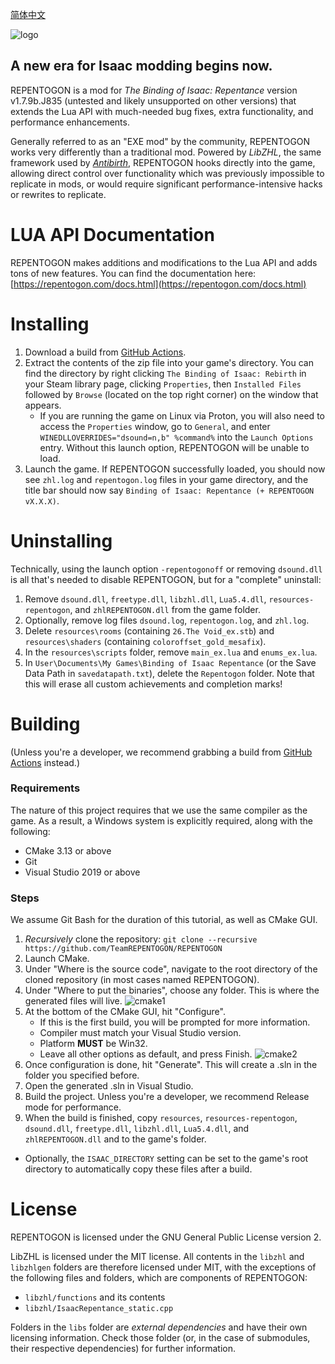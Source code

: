 [简体中文](README-ZH.md)

![logo](assets/logo.gif)
## A new era for Isaac modding begins now.

REPENTOGON is a mod for *The Binding of Isaac: Repentance* version v1.7.9b.J835 (untested and likely unsupported on other versions) that extends the Lua API with much-needed bug fixes, extra functionality, and performance enhancements.

Generally referred to as an "EXE mod" by the community, REPENTOGON works very differently than a traditional mod. Powered by *LibZHL*, the same framework used by *[Antibirth](https://antibirth.com/)*, REPENTOGON hooks directly into the game, allowing direct control over functionality which was previously impossible to replicate in mods, or would require significant  performance-intensive hacks or rewrites to replicate.

# LUA API Documentation
REPENTOGON makes additions and modifications to the Lua API and adds tons of new features. You can find the documentation here: [https://repentogon.com/docs.html](https://repentogon.com/docs.html)

# Installing
1. Download a build from [GitHub Actions](https://github.com/TeamREPENTOGON/REPENTOGON/actions/workflows/ci.yml).
2. Extract the contents of the zip file into your game's directory. You can find the directory by right clicking `The Binding of Isaac: Rebirth` in your Steam library page, clicking `Properties`, then `Installed Files` followed by `Browse` (located on the top right corner) on the window that appears.
   * If you are running the game on Linux via Proton, you will also need to access the `Properties` window, go to `General`, and enter `WINEDLLOVERRIDES="dsound=n,b" %command%` into the `Launch Options` entry. Without this launch option, REPENTOGON will be unable to load.
3. Launch the game. If REPENTOGON successfully loaded, you should now see `zhl.log` and `repentogon.log` files in your game directory, and the title bar should now say `Binding of Isaac: Repentance (+ REPENTOGON vX.X.X)`.

# Uninstalling
Technically, using the launch option `-repentogonoff` or removing `dsound.dll` is all that's needed to disable REPENTOGON, but for a "complete" uninstall:
1. Remove `dsound.dll`, `freetype.dll`, `libzhl.dll`, `Lua5.4.dll`, `resources-repentogon`, and `zhlREPENTOGON.dll` from the game folder.
2. Optionally, remove log files `dsound.log`, `repentogon.log`, and `zhl.log`.
2. Delete `resources\rooms` (containing `26.The Void_ex.stb`) and `resources\shaders` (containing `coloroffset_gold_mesafix`).
3. In the `resources\scripts` folder, remove `main_ex.lua` and `enums_ex.lua`.
4. In `User\Documents\My Games\Binding of Isaac Repentance` (or the Save Data Path in `savedatapath.txt`), delete the `Repentogon` folder. Note that this will erase all custom achievements and completion marks!

# Building
(Unless you're a developer, we recommend grabbing a build from [GitHub Actions](https://github.com/TeamREPENTOGON/REPENTOGON/actions/workflows/ci.yml) instead.)
### Requirements
The nature of this project requires that we use the same compiler as the game. As a result, a Windows system is explicitly required, along with the following:
* CMake 3.13 or above
* Git
* Visual Studio 2019 or above

### Steps
We assume Git Bash for the duration of this tutorial, as well as CMake GUI.
1. *Recursively* clone the repository: `git clone --recursive https://github.com/TeamREPENTOGON/REPENTOGON`
2. Launch CMake.
3. Under "Where is the source code", navigate to the root directory of the cloned repository (in most cases named REPENTOGON).
4. Under "Where to put the binaries", choose any folder. This is where the generated files will live.
![cmake1](assets/cmake1.png)
5. At the bottom of the CMake GUI, hit "Configure".
    * If this is the first build, you will be prompted for more information. 
    * Compiler must match your Visual Studio version.
    * Platform **MUST** be Win32.
    * Leave all other options as default, and press Finish.
    ![cmake2](assets/cmake2.png)
6. Once configuration is done, hit "Generate". This will create a .sln in the folder you specified before.
7. Open the generated .sln in Visual Studio.
8. Build the project. Unless you're a developer, we recommend Release mode for performance.
9. When the build is finished, copy `resources`, `resources-repentogon`, `dsound.dll`, `freetype.dll`, `libzhl.dll`, `Lua5.4.dll`, and `zhlREPENTOGON.dll` and to the game's folder.
  * Optionally, the `ISAAC_DIRECTORY` setting can be set to the game's root directory to automatically copy these files after a build.

# License
REPENTOGON is licensed under the GNU General Public License version 2.

LibZHL is licensed under the MIT license. All contents in the `libzhl` and `libzhlgen` folders are therefore licensed under MIT, with the exceptions of the following files and folders, which are components of REPENTOGON:
* `libzhl/functions` and its contents
* `libzhl/IsaacRepentance_static.cpp`

Folders in the `libs` folder are *external dependencies* and have their own licensing information. Check those folder (or, in the case of submodules, their respective dependencies) for further information.
